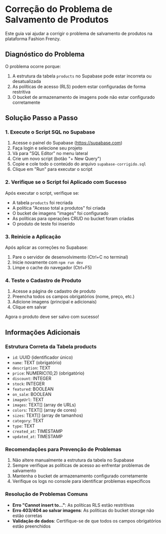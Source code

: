 # Correção do Problema de Salvamento de Produtos

Este guia vai ajudar a corrigir o problema de salvamento de produtos na plataforma Fashion Frenzy.

## Diagnóstico do Problema

O problema ocorre porque:

1. A estrutura da tabela `products` no Supabase pode estar incorreta ou desatualizada
2. As políticas de acesso (RLS) podem estar configuradas de forma restritiva
3. O bucket de armazenamento de imagens pode não estar configurado corretamente

## Solução Passo a Passo

### 1. Execute o Script SQL no Supabase

1. Acesse o painel do Supabase (https://supabase.com)
2. Faça login e selecione seu projeto
3. Vá para "SQL Editor" no menu lateral
4. Crie um novo script (botão "+ New Query")
5. Copie e cole todo o conteúdo do arquivo `supabase-corrigido.sql`
6. Clique em "Run" para executar o script

### 2. Verifique se o Script foi Aplicado com Sucesso

Após executar o script, verifique se:

- A tabela `products` foi recriada
- A política "Acesso total a produtos" foi criada
- O bucket de imagens "images" foi configurado
- As políticas para operações CRUD no bucket foram criadas
- O produto de teste foi inserido

### 3. Reinicie a Aplicação

Após aplicar as correções no Supabase:

1. Pare o servidor de desenvolvimento (Ctrl+C no terminal)
2. Inicie novamente com `npm run dev`
3. Limpe o cache do navegador (Ctrl+F5)

### 4. Teste o Cadastro de Produto

1. Acesse a página de cadastro de produto
2. Preencha todos os campos obrigatórios (nome, preço, etc.)
3. Adicione imagens (principal e adicionais)
4. Clique em salvar

Agora o produto deve ser salvo com sucesso!

## Informações Adicionais

### Estrutura Correta da Tabela products

- `id`: UUID (identificador único)
- `name`: TEXT (obrigatório)
- `description`: TEXT
- `price`: NUMERIC(10,2) (obrigatório)
- `discount`: INTEGER
- `stock`: INTEGER
- `featured`: BOOLEAN
- `on_sale`: BOOLEAN
- `imageUrl`: TEXT
- `images`: TEXT[] (array de URLs)
- `colors`: TEXT[] (array de cores)
- `sizes`: TEXT[] (array de tamanhos)
- `category`: TEXT
- `type`: TEXT
- `created_at`: TIMESTAMP
- `updated_at`: TIMESTAMP

### Recomendações para Prevenção de Problemas

1. Não altere manualmente a estrutura da tabela no Supabase
2. Sempre verifique as políticas de acesso ao enfrentar problemas de salvamento
3. Mantenha o bucket de armazenamento configurado corretamente
4. Verifique os logs no console para identificar problemas específicos

### Resolução de Problemas Comuns

- **Erro "Cannot insert to..."**: As políticas RLS estão restritivas
- **Erro 403/404 ao salvar imagens**: As políticas do bucket storage não estão corretas
- **Validação de dados**: Certifique-se de que todos os campos obrigatórios estão preenchidos 
